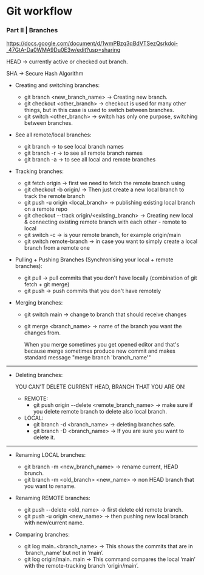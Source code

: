 # Git workflow
### Part II |  Branches

https://docs.google.com/document/d/1wmPBzq3qBdVTSezQsrkdoi-_47GtA-Da0WMA9Du0E3w/edit?usp=sharing

HEAD -> currently active or checked out branch.

SHA -> Secure Hash Algorithm
- Creating and switching branches:
    - git branch <new_branch_name> -> Creating new branch.
    - git checkout <other_branch> -> checkout is used for many other things, but in this case is used to switch between branches.
    - git switch <other_branch> -> switch has only one purpose, switching between branches.

- See all remote/local branches:
    - git branch -> to see local branch names
    - git branch -r -> to see all remote branch names
    - git branch -a -> to see all local and remote branches

- Tracking branches:
    - git fetch origin <remote-branch> -> first we need to fetch the remote branch using
    - git checkout -b <local-branch> origin/<remote-branch> -> Then just create a new local branch to track the remote branch
    - git push -u origin <local_branch> -> publishing existing local branch on a remote repo
    - git checkout --track origin/<existing_branch> -> Creating new local & connecting existing remote branch with each other - remote to local
    - git switch -c <new-branch> <start-point> -> <start-point> is your remote branch, for example origin/main
    - git switch remote-branch -> in case you want to simply create a local branch from a remote one

- Pulling + Pushing Branches (Synchronising your local + remote branches):
    - git pull -> pull commits that you don't have locally (combination of git fetch + git merge)
    - git push -> push commits that you don't have remotely

- Merging branches:
    - git switch main -> change to branch that should receive changes
    - git merge <branch_name> -> name of the branch you want the changes from.

      When you merge sometimes you get opened editor and that's because merge sometimes produce new commit and makes standard message "merge branch 'branch_name'"

-----------------------------------------------------------
- Deleting branches:
    
    YOU CAN'T DELETE CURRENT HEAD, BRANCH THAT YOU ARE ON!
    - REMOTE:
        - git push origin --delete <remote_branch_name> -> make sure if you delete
          remote branch to delete also local branch.
    - LOCAL:
        - git branch -d <branch_name> -> deleting branches safe.
        - git branch -D <branch_name> -> If you are sure you want to delete it.

-----------------------------------------------------------

- Renaming LOCAL branches:
    - git branch -m <new_branch_name> -> rename current, HEAD brunch.
    - git branch -m <old_branch> <new_name> -> non HEAD branch that you want to rename.

- Renaming REMOTE branches:
    - git push --delete <old_name> -> first delete old remote branch.
    - git push -u origin <new_name> -> then pushing new local branch with new/current name.

- Comparing branches:
    - git log main..<branch_name> -> This shows the commits that are in ‘branch_name’
      but not in ‘main’.
    - git log origin/main..main -> This command compares the local ‘main’ with the
      remote-tracking branch ‘origin/main’.
